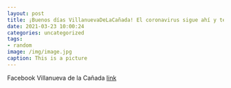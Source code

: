 ```yaml
---
layout: post
title: ¡Buenos días VillanuevaDeLaCañada! El coronavirus sigue ahí y tenemos que seguir protegiéndonos. Las autoridades sanitarias no...
date: 2021-03-23 10:00:24
categories: uncategorized
tags:
- random
image: /img/image.jpg
caption: This is a picture
---
```

Facebook Villanueva de la Cañada [link](https://www.facebook.com/438978526296872/posts/1496108030583911/)
